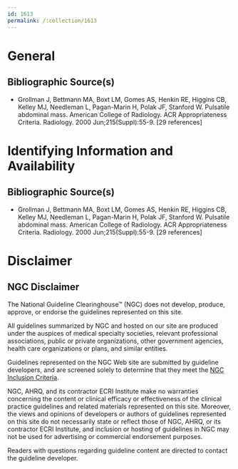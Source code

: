 ```yaml
---
id: 1613
permalink: /:collection/1613
---
```


# General

## Bibliographic Source(s)

- Grollman J, Bettmann MA, Boxt LM, Gomes AS, Henkin RE, Higgins CB, Kelley MJ, Needleman L, Pagan-Marin H, Polak JF, Stanford W. Pulsatile abdominal mass. American College of Radiology. ACR Appropriateness Criteria. Radiology. 2000 Jun;215(Suppl):55-9. [29 references]

# Identifying Information and Availability

## Bibliographic Source(s)

- Grollman J, Bettmann MA, Boxt LM, Gomes AS, Henkin RE, Higgins CB, Kelley MJ, Needleman L, Pagan-Marin H, Polak JF, Stanford W. Pulsatile abdominal mass. American College of Radiology. ACR Appropriateness Criteria. Radiology. 2000 Jun;215(Suppl):55-9. [29 references]

# Disclaimer

## NGC Disclaimer

The National Guideline Clearinghouse™ (NGC) does not develop, produce, approve, or endorse the guidelines represented on this site.

All guidelines summarized by NGC and hosted on our site are produced under the auspices of medical specialty societies, relevant professional associations, public or private organizations, other government agencies, health care organizations or plans, and similar entities.

Guidelines represented on the NGC Web site are submitted by guideline developers, and are screened solely to determine that they meet the [NGC Inclusion Criteria](/help-and-about/summaries/inclusion-criteria).

NGC, AHRQ, and its contractor ECRI Institute make no warranties concerning the content or clinical efficacy or effectiveness of the clinical practice guidelines and related materials represented on this site. Moreover, the views and opinions of developers or authors of guidelines represented on this site do not necessarily state or reflect those of NGC, AHRQ, or its contractor ECRI Institute, and inclusion or hosting of guidelines in NGC may not be used for advertising or commercial endorsement purposes.

Readers with questions regarding guideline content are directed to contact the guideline developer.

